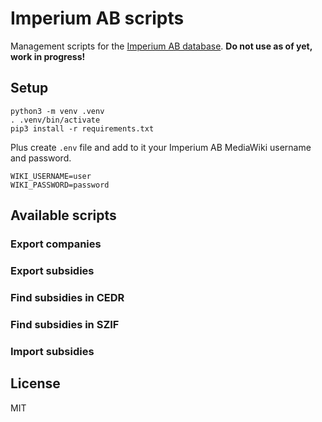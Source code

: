 # Imperium AB scripts

Management scripts for the [Imperium AB database](https://imperiumab.investigace.cz/). **Do not use as of yet, work in progress!**

## Setup

```
python3 -m venv .venv
. .venv/bin/activate
pip3 install -r requirements.txt
```

Plus create `.env` file and add to it your Imperium AB MediaWiki username and password.

```
WIKI_USERNAME=user
WIKI_PASSWORD=password
```

## Available scripts

### Export companies

### Export subsidies

### Find subsidies in CEDR

### Find subsidies in SZIF

### Import subsidies

<!-- To be able to run this script, you need to first download data from CEDR, SZIF and EU funds registers via [kokes/od](https://github.com/kokes/od) project done by Ondřej Kokeš. Follow their instructions and download cedr, eufondy and szif datasets to your local PostgreSQL database.

When downloaded, you can then run the script which searches those datasets for subsidies of Czech companies in Imperium AB database. When found, those subsidies are then imported to the Imperium AB database.

To run the script, you only need to pass the database connection string of your local PostgreSQL database with `kokes/od` datasets. Eg.:

```
python3 import_czech_subsidies.py --connstring postgresql://localhost/od
``` -->

## License

MIT
